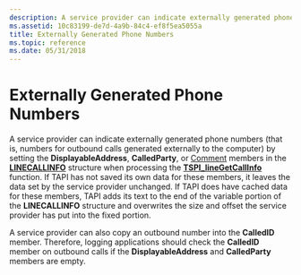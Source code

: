 ```yaml
---
description: A service provider can indicate externally generated phone numbers by setting members of the LINECALLINFO structure when processing the TSPI\_lineGetCallInfo function.
ms.assetid: 10c83199-de7d-4a9b-84c4-ef8f5ea5055a
title: Externally Generated Phone Numbers
ms.topic: reference
ms.date: 05/31/2018
---
```


# Externally Generated Phone Numbers

A service provider can indicate externally generated phone numbers (that is, numbers for outbound calls generated externally to the computer) by setting the **DisplayableAddress**, **CalledParty**, or [Comment](./comment-ovr.md) members in the [**LINECALLINFO**](/windows/win32/api/tapi/ns-tapi-linecallinfo) structure when processing the [**TSPI\_lineGetCallInfo**](/windows/win32/api/tspi/nf-tspi-tspi_linegetcallinfo) function. If TAPI has not saved its own data for these members, it leaves the data set by the service provider unchanged. If TAPI does have cached data for these members, TAPI adds its text to the end of the variable portion of the **LINECALLINFO** structure and overwrites the size and offset the service provider has put into the fixed portion.

A service provider can also copy an outbound number into the **CalledID** member. Therefore, logging applications should check the **CalledID** member on outbound calls if the **DisplayableAddress** and **CalledParty** members are empty.

 

 
